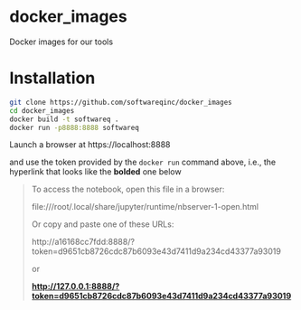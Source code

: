 # docker_images

Docker images for our tools

# Installation

```bash
git clone https://github.com/softwareqinc/docker_images
cd docker_images
docker build -t softwareq .
docker run -p8888:8888 softwareq
```

Launch a browser at https://localhost:8888

and use the token provided by the `docker run` command above, i.e., the hyperlink that looks like the **bolded** one below

> To access the notebook, open this file in a browser:
> 
> file:///root/.local/share/jupyter/runtime/nbserver-1-open.html
> 
> Or copy and paste one of these URLs:
> 
> http://a16168cc7fdd:8888/?token=d9651cb8726cdc87b6093e43d7411d9a234cd43377a93019
> 
> or 
> 
> **http://127.0.0.1:8888/?token=d9651cb8726cdc87b6093e43d7411d9a234cd43377a93019**

